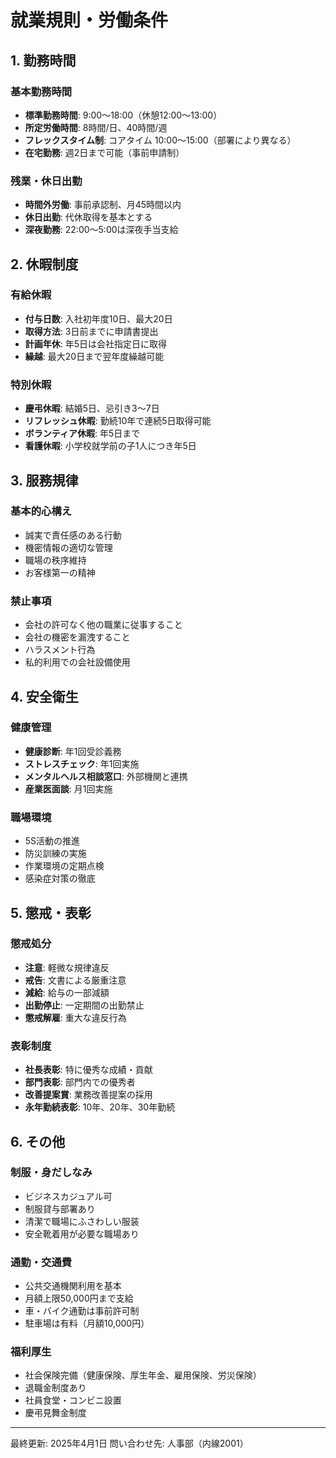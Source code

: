 # 就業規則・労働条件

## 1. 勤務時間

### 基本勤務時間
- **標準勤務時間**: 9:00〜18:00（休憩12:00〜13:00）
- **所定労働時間**: 8時間/日、40時間/週
- **フレックスタイム制**: コアタイム 10:00〜15:00（部署により異なる）
- **在宅勤務**: 週2日まで可能（事前申請制）

### 残業・休日出勤
- **時間外労働**: 事前承認制、月45時間以内
- **休日出勤**: 代休取得を基本とする
- **深夜勤務**: 22:00〜5:00は深夜手当支給

## 2. 休暇制度

### 有給休暇
- **付与日数**: 入社初年度10日、最大20日
- **取得方法**: 3日前までに申請書提出
- **計画年休**: 年5日は会社指定日に取得
- **繰越**: 最大20日まで翌年度繰越可能

### 特別休暇
- **慶弔休暇**: 結婚5日、忌引き3〜7日
- **リフレッシュ休暇**: 勤続10年で連続5日取得可能
- **ボランティア休暇**: 年5日まで
- **看護休暇**: 小学校就学前の子1人につき年5日

## 3. 服務規律

### 基本的心構え
- 誠実で責任感のある行動
- 機密情報の適切な管理
- 職場の秩序維持
- お客様第一の精神

### 禁止事項
- 会社の許可なく他の職業に従事すること
- 会社の機密を漏洩すること
- ハラスメント行為
- 私的利用での会社設備使用

## 4. 安全衛生

### 健康管理
- **健康診断**: 年1回受診義務
- **ストレスチェック**: 年1回実施
- **メンタルヘルス相談窓口**: 外部機関と連携
- **産業医面談**: 月1回実施

### 職場環境
- 5S活動の推進
- 防災訓練の実施
- 作業環境の定期点検
- 感染症対策の徹底

## 5. 懲戒・表彰

### 懲戒処分
- **注意**: 軽微な規律違反
- **戒告**: 文書による厳重注意
- **減給**: 給与の一部減額
- **出勤停止**: 一定期間の出勤禁止
- **懲戒解雇**: 重大な違反行為

### 表彰制度
- **社長表彰**: 特に優秀な成績・貢献
- **部門表彰**: 部門内での優秀者
- **改善提案賞**: 業務改善提案の採用
- **永年勤続表彰**: 10年、20年、30年勤続

## 6. その他

### 制服・身だしなみ
- ビジネスカジュアル可
- 制服貸与部署あり
- 清潔で職場にふさわしい服装
- 安全靴着用が必要な職場あり

### 通勤・交通費
- 公共交通機関利用を基本
- 月額上限50,000円まで支給
- 車・バイク通勤は事前許可制
- 駐車場は有料（月額10,000円）

### 福利厚生
- 社会保険完備（健康保険、厚生年金、雇用保険、労災保険）
- 退職金制度あり
- 社員食堂・コンビニ設置
- 慶弔見舞金制度

---
最終更新: 2025年4月1日
問い合わせ先: 人事部（内線2001）